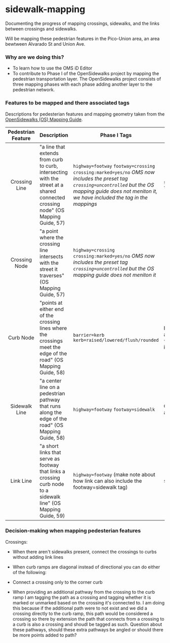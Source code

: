 # sidewalk-mapping
Documenting the progress of mapping crossings, sidewalks, and the links between crossings and sidewalks. 

Will be mapping these pedestrian features in the Pico-Union area, an area bewtween Alvarado St and Union Ave.

### Why are we doing this?
- To learn how to use the OMS iD Editor
- To contribute to Phase I of the OpenSidewalks project by mapping the pedestrian transportation layer. The OpenSidewalks project consists of three mapping phases with each phase adding another layer to the pedestrian network. 

### Features to be mapped and there associated tags
Descriptions for pedesterian features and mapping geometry taken from the [OpenSidewalks (OS) Mapping Guide](https://sidewalks.washington.edu/2024/06/04/mapping-guide/).

|  Pedestrian Feature | Description | Phase I Tags | Additional Tags |
| :----: | ---- | --------| ------- |
| Crossing Line | "a line that extends from curb to curb, intersecting with the street at a shared connected crossing node" (OS Mapping Guide, 57)| `highway=footway` `footway=crossing` `crossing:marked=yes/no` *OMS now includes the preset tag `crossing=uncontrolled` but the OS mapping guide does not meniton it, we have included the tag in the mappings*| `surface=concrete/asphalt/cobblestones/gravel` `tactile_paving=yes/no` |
| Crossing Node | "a point where the crossing line intersects with the street it traverses" (OS Mapping Guide, 57) | `highway=crossing` `crossing:marked=yes/no` *OMS now includes the preset tag `crossing=uncontrolled` but the OS mapping guide does not meniton it* | |
| Curb Node | "points at either end of the crossing lines where the crossings meet the edge of the road" (OS Mapping Guide, 58) | `barrier=kerb` `kerb=raised/lowered/flush/rounded`| If `kerb=lowered` you can consider adding info about tactile paving by using the tag `tactile_paving=yes/no`. Other optional tags include `height=*` and `surface=*` |
| Sidewalk Line | "a center line on a pedestrian pathway that runs along the edge of the road" (OS Mapping Guide, 58) | `highway=footway` `footway=sidewalk` | Optional tags can include `surface=*`, `width=*`, and tags concerning sidewalk inclination |
| Link Line | "a short links that serve as footway that links a crossing curb node to a sidewalk line" (OS Mapping Guide, 59) | `highway=footway` (make note about how link can also include the footway=sidewalk tag) | `surface=*` |

### Decision-making when mapping pedesterian features 

Crossings: 
- When there aren't sidewalks present, connect the crossings to curbs without adding link lines
- When curb ramps are diagonal instead of directional you can do either of the following:
- Connect a crossing only to the corner curb

- When providing an additional pathway from the crossing to the curb ramp I am tagging the path as a crossing and tagging whether it is marked or unmarked based on the crossing it's connected to. I am doing this because if the additional path were to not exist and we did a crossing directly to the curb ramp, this path would be considered a crossing so there by extension the path that connects from a crossing to a curb is also a crossing and shoudl be tagged as such. Question about these pathways, should these extra pathways be angled or should there be more points added to path? 




























